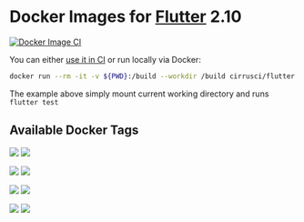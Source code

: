 # Docker Images for [Flutter](https://flutter.dev/) 2.10

[![Docker Image CI](https://github.com/Silicon-Village-Tech/docker-images-flutter/actions/workflows/docker-image.yml/badge.svg)](https://github.com/Silicon-Village-Tech/docker-images-flutter/actions/workflows/docker-image.yml)


You can either [use it in CI](https://cirrus-ci.org/examples/#flutter) or run locally via Docker:

```bash
docker run --rm -it -v ${PWD}:/build --workdir /build cirrusci/flutter:stable flutter test
```

The example above simply mount current working directory and runs `flutter test`

## Available Docker Tags

[![](https://images.microbadger.com/badges/version/cirrusci/flutter:latest.svg)](https://microbadger.com/images/cirrusci/flutter:latest) [![](https://images.microbadger.com/badges/image/cirrusci/flutter:latest.svg)](https://microbadger.com/images/cirrusci/flutter:latest)

[![](https://images.microbadger.com/badges/version/cirrusci/flutter:stable.svg)](https://microbadger.com/images/cirrusci/flutter:stable) [![](https://images.microbadger.com/badges/image/cirrusci/flutter:stable.svg)](https://microbadger.com/images/cirrusci/flutter:stable)

[![](https://images.microbadger.com/badges/version/cirrusci/flutter:beta.svg)](https://microbadger.com/images/cirrusci/flutter:beta) [![](https://images.microbadger.com/badges/image/cirrusci/flutter:beta.svg)](https://microbadger.com/images/cirrusci/flutter:beta)

[![](https://images.microbadger.com/badges/version/cirrusci/flutter:dev.svg)](https://microbadger.com/images/cirrusci/flutter:dev) [![](https://images.microbadger.com/badges/image/cirrusci/flutter:dev.svg)](https://microbadger.com/images/cirrusci/flutter:dev)
